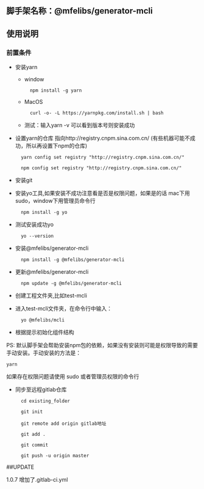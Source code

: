 
## 脚手架名称：@mfelibs/generator-mcli


## 使用说明
### 前置条件
* 安装yarn
    
    * window

            npm install -g yarn
    * MacOS

            curl -o- -L https://yarnpkg.com/install.sh | bash
    * 测试：输入yarn -v 可以看到版本号则安装成功

* 设置yarn的仓库 指向http://registry.cnpm.sina.com.cn/ (有些机器可能不成功，所以再设置下npm的仓库)

        yarn config set registry "http://registry.cnpm.sina.com.cn/"

        npm config set registry "http://registry.cnpm.sina.com.cn/"
* 安装git

* 安装yo工具,如果安装不成功注意看是否是权限问题，如果是的话 mac下用sudo，window下用管理员命令行

        npm install -g yo

* 测试安装成功yo

        yo --version

* 安装@mfelibs/generator-mcli

        npm install -g @mfelibs/generator-mcli

* 更新@mfelibs/generator-mcli

        npm update -g @mfelibs/generator-mcli

* 创建工程文件夹,比如test-mcli

* 进入test-mcli文件夹，在命令行中输入：

        yo @mfelibs/mcli


* 根据提示初始化组件结构

PS: 默认脚手架会帮助安装npm包的依赖，如果没有安装则可能是权限导致的需要手动安装。手动安装的方法是：

    yarn

如果存在权限问题请使用 sudo 或者管理员权限的命令行

* 同步至远程gitlab仓库

        cd existing_folder

        git init

        git remote add origin gitlab地址

        git add .

        git commit
        
        git push -u origin master


##UPDATE

1.0.7 
增加了.gitlab-ci.yml
